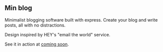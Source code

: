 ## Min blog
Minimalist blogging software built with express. Create your blog and write posts, all with no distractions. 

Design inspired by HEY's "email the world" service.

See it in action at [coming soon]().